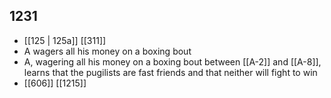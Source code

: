 ## 1231
- [[125 | 125a]] [[311]] 
- A wagers all his money on a boxing bout
- A, wagering all his money on a boxing bout between [[A-2]] and [[A-8]], learns that the pugilists are fast friends and that neither will fight to win
- [[606]] [[1215]] 

